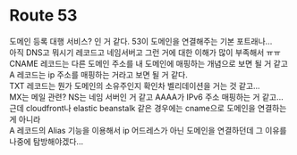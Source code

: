 # Route 53
도메인 등록 대행 서비스? 인 거 같다.
53이 도메인을 연결해주는 기본 포트래나...  
아직 DNS고 뭐시기 레코드고 네임서버고 그런 거에 대한 이해가 많이 부족해서 ㅠㅠ  
CNAME 레코드는 다른 도메인 주소를 내 도메인에 매핑하는 개념으로 보면 될 거 같고  
A 레코드는 ip 주소를 매핑하는 거라고 보면 될 거 같다.  
TXT 레코드는 뭔가 도메인의 소유주인지 확인차 벨리데이션을 거는 것 같고...  
MX는 메일 관련? NS는 네임 서버인 거 같고 AAAA가 IPv6 주소 매핑하는 거 같고...  
근데 cloudfront나 elastic beanstalk 같은 경우에는 cname으로 도메인을 연결하는 게 아니라  
A 레코드의 Alias 기능을 이용해서 ip 어드레스가 아닌 도메인을 연결하던데 그 이유를 나중에 탐방해야겠다...
